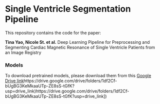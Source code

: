 # Single Ventricle Segmentation Pipeline

This repository contains the code for the paper:

**Tina Yao, Nicole St. et al.** Deep Learning Pipeline for Preprocessing and Segmenting Cardiac Magnetic Resonance of Single Ventricle Patients from an Image Registry

### Models
To download pretrained models, please download them from this [Google Drive link]([[https://www.example.com](https://drive.google.com/drive/folders/1df2Cf-bUgBG3KeMkaaUTp-ZE8sS-tGfK?usp=drive_link)https://drive.google.com/drive/folders/1df2Cf-bUgBG3KeMkaaUTp-ZE8sS-tGfK?usp=drive_link)https://drive.google.com/drive/folders/1df2Cf-bUgBG3KeMkaaUTp-ZE8sS-tGfK?usp=drive_link)https://drive.google.com/drive/folders/1df2Cf-bUgBG3KeMkaaUTp-ZE8sS-tGfK?usp=drive_link]) 
